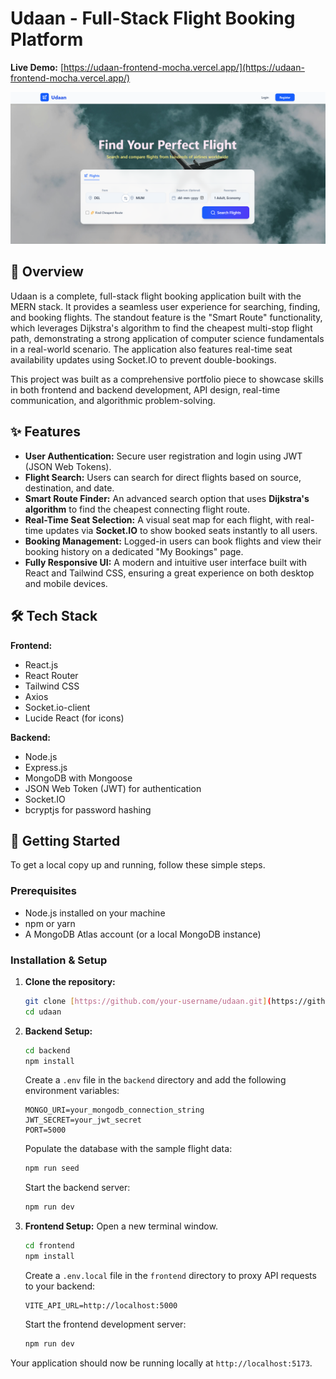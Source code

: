 # Udaan - Full-Stack Flight Booking Platform

**Live Demo:** [https://udaan-frontend-mocha.vercel.app/](https://udaan-frontend-mocha.vercel.app/)

![Udaan Application Screenshot](./screenshot/image.png)
## 📖 Overview

Udaan is a complete, full-stack flight booking application built with the MERN stack. It provides a seamless user experience for searching, finding, and booking flights. The standout feature is the "Smart Route" functionality, which leverages Dijkstra's algorithm to find the cheapest multi-stop flight path, demonstrating a strong application of computer science fundamentals in a real-world scenario. The application also features real-time seat availability updates using Socket.IO to prevent double-bookings.

This project was built as a comprehensive portfolio piece to showcase skills in both frontend and backend development, API design, real-time communication, and algorithmic problem-solving.

## ✨ Features

- **User Authentication:** Secure user registration and login using JWT (JSON Web Tokens).
- **Flight Search:** Users can search for direct flights based on source, destination, and date.
- **Smart Route Finder:** An advanced search option that uses **Dijkstra's algorithm** to find the cheapest connecting flight route.
- **Real-Time Seat Selection:** A visual seat map for each flight, with real-time updates via **Socket.IO** to show booked seats instantly to all users.
- **Booking Management:** Logged-in users can book flights and view their booking history on a dedicated "My Bookings" page.
- **Fully Responsive UI:** A modern and intuitive user interface built with React and Tailwind CSS, ensuring a great experience on both desktop and mobile devices.

## 🛠️ Tech Stack

**Frontend:**
- React.js
- React Router
- Tailwind CSS
- Axios
- Socket.io-client
- Lucide React (for icons)

**Backend:**
- Node.js
- Express.js
- MongoDB with Mongoose
- JSON Web Token (JWT) for authentication
- Socket.IO
- bcryptjs for password hashing

## 🚀 Getting Started

To get a local copy up and running, follow these simple steps.

### Prerequisites

- Node.js installed on your machine
- npm or yarn
- A MongoDB Atlas account (or a local MongoDB instance)

### Installation & Setup

1.  **Clone the repository:**
    ```sh
    git clone [https://github.com/your-username/udaan.git](https://github.com/your-username/udaan.git)
    cd udaan
    ```

2.  **Backend Setup:**
    ```sh
    cd backend
    npm install
    ```
    Create a `.env` file in the `backend` directory and add the following environment variables:
    ```env
    MONGO_URI=your_mongodb_connection_string
    JWT_SECRET=your_jwt_secret
    PORT=5000
    ```
    Populate the database with the sample flight data:
    ```sh
    npm run seed
    ```
    Start the backend server:
    ```sh
    npm run dev
    ```

3.  **Frontend Setup:**
    Open a new terminal window.
    ```sh
    cd frontend
    npm install
    ```
    Create a `.env.local` file in the `frontend` directory to proxy API requests to your backend:
    ```env
    VITE_API_URL=http://localhost:5000
    ```
    Start the frontend development server:
    ```sh
    npm run dev
    ```

Your application should now be running locally at `http://localhost:5173`.
